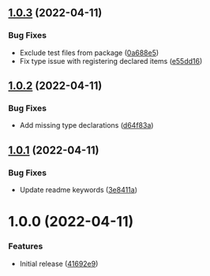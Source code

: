## [1.0.3](https://github.com/TheUnderScorer/mahobin/compare/v1.0.2...v1.0.3) (2022-04-11)


### Bug Fixes

* Exclude test files from package ([0a688e5](https://github.com/TheUnderScorer/mahobin/commit/0a688e56fb483fa0f11be3952e868f0db5f75b2e))
* Fix type issue with registering declared items ([e55dd16](https://github.com/TheUnderScorer/mahobin/commit/e55dd165892748a9f011e3c0d768a193eb64ef14))

## [1.0.2](https://github.com/TheUnderScorer/mahobin/compare/v1.0.1...v1.0.2) (2022-04-11)


### Bug Fixes

* Add missing type declarations ([d64f83a](https://github.com/TheUnderScorer/mahobin/commit/d64f83a58d413d76ab4d34b11b01e486bc3d937f))

## [1.0.1](https://github.com/TheUnderScorer/mahobin/compare/v1.0.0...v1.0.1) (2022-04-11)


### Bug Fixes

* Update readme keywords ([3e8411a](https://github.com/TheUnderScorer/mahobin/commit/3e8411a6e6b9695460aed543f56ae3e52fff7211))

# 1.0.0 (2022-04-11)


### Features

* Initial release ([41692e9](https://github.com/TheUnderScorer/mahobin/commit/41692e9bd38d9f00f19aa69168f495fcffee0b46))
